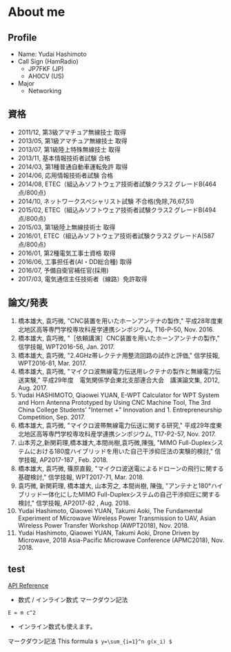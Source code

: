 # About me
## Profile
  - Name: Yudai Hashimoto
  - Call Sign (HamRadio)
    - JP7FKF (JP)
    - AH0CV (US)
  - Major
    - Networking

## 資格
  - 2011/12, 第3級アマチュア無線技士 取得
  - 2013/05, 第1級アマチュア無線技士 取得
  - 2013/07, 第1級陸上特殊無線技士 取得
  - 2013/11, 基本情報技術者試験 合格
  - 2014/03, 第1種普通自動車運転免許 取得
  - 2014/06, 応用情報技術者試験 合格
  - 2014/08, ETEC（組込みソフトウェア技術者試験クラス2 グレードB(464点/800点)
  - 2014/10, ネットワークスペシャリスト試験 不合格(免除,76,67,51)
  - 2015/02, ETEC（組込みソフトウェア技術者試験クラス2 グレードB(494点/800点)
  - 2015/03, 第1級陸上無線技術士 取得
  - 2016/01, ETEC（組込みソフトウェア技術者試験クラス2 グレードA(587点/800点)
  - 2016/01, 第2種電気工事士資格 取得
  - 2016/06, 工事担任者(AI・DD総合種) 取得
  - 2016/07, 予備自衛官補任官(採用)
  - 2017/03, 電気通信主任技術者（線路）免許取得

## 論文/発表
  1. 橋本雄大, 袁巧微, "CNC装置を用いたホーンアンテナの製作," 平成28年度東北地区高等専門学校専攻科産学連携シンポジウム, T16-P-50, Nov. 2016.
  2. 橋本雄大, 袁巧微, "［依頼講演］CNC装置を用いたホーンアンテナの製作," 信学技報, WPT2016-56, Jan. 2017.
  3. 橋本雄大, 袁巧微, "2.4GHz帯レクテナ用整流回路の試作と評価," 信学技報, WPT2016-81, Mar. 2017.
  4. 橋本雄大, 袁巧微, "マイクロ波無線電力伝送用レクテナの製作と無線電力伝送実験," 平成29年度　電気関係学会東北支部連合大会　講演論文集, 2D12, Aug. 2017.
  5. Yudai HASHIMOTO, Qiaowei YUAN, E-WPT Calculator for WPT System and Horn Antenna Prototyped by Using CNC Machine Tool, The 3rd China College Students’ "Internet +" Innovation and 1. Entrepreneurship Competition, Sep. 2017.
  6. 橋本雄大, 袁巧微, "マイクロ波帯無線電力伝送に関する研究," 平成29年度東北地区高等専門学校専攻科産学連携シンポジウム, T17-P2-57, Nov. 2017.
  7. 山本芳之,新関莉理,橋本雄大,本間尚樹,袁巧微,陳強, "MIMO Full-Duplexシステムにおける180度ハイブリッドを用いた自己干渉抑圧法の実験的検討," 信学技報, AP2017-187 , Feb. 2018.
  8. 橋本雄大, 袁巧微, 篠原直毅, "マイクロ波送電によるドローンの飛行に関する基礎検討," 信学技報, WPT2017-71, Mar. 2018.
  9. 袁巧微, 新関莉理, 橋本雄大, 山本芳之, 本間尚樹, 陳強, "アンテナと180°ハイブリッド一体化にしたMIMO Full-Duplexシステムの自己干渉抑圧に関する検討," 信学技報, AP2017-82 , Aug. 2018.
  10. Yudai Hashimoto, Qiaowei YUAN, Takumi Aoki, The Fundamental Experiment of Microwave Wireless Power Transmission to UAV,  Asian Wireless Power Transfer Workshop (AWPT2018), Nov. 2018.
  11. Yudai Hashimoto, Qiaowei YUAN, Takumi Aoki, Drone Driven by Microwave, 2018 Asia-Pacific Microwave Conference (APMC2018), Nov. 2018.

## test
  [API Reference](201809.md)
  - 数式 / インライン数式
  マークダウン記法
  ```
  E = m c^2
  ```
  - インライン数式も使えます。 

  マークダウン記法
  This formula `$ y=\sum_{i=1}^n g(x_i) $`